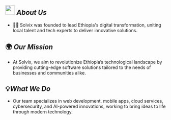  ## <img src="https://media2.giphy.com/media/v1.Y2lkPTc5MGI3NjExYTc4MTBtYXExcnptZnc2ZWxkMXJ1d3RsMXl5NzN3Y2E0NGlzNjIwZyZlcD12MV9pbnRlcm5hbF9naWZfYnlfaWQmY3Q9cw/KyHnOmiiu1UsaDjpk7/giphy.webp" width="30"> <em><b>About Us</b></em>

- 👩‍💻 Solvix was founded to lead Ethiopia's digital transformation, uniting local talent and tech experts to deliver innovative solutions.

 ## 🌍 <em><b>Our Mission</b></em>

- At Solvix, we aim to revolutionize Ethiopia’s technological landscape by providing cutting-edge software solutions tailored to the needs of businesses and communities alike.
  
## 💡<em><b>What We Do</b></em>
- Our team specializes in web development, mobile apps, cloud services, cybersecurity, and AI-powered innovations, working to bring ideas to life through modern technology.
